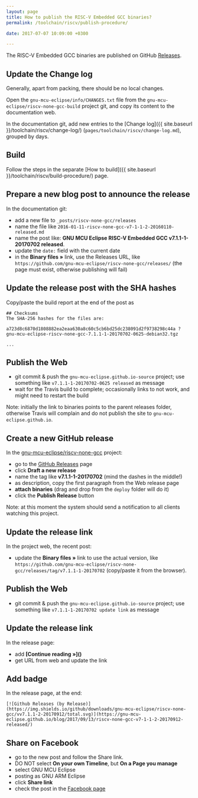 ```yaml
---
layout: page
title: How to publish the RISC-V Embedded GCC binaries?
permalink: /toolchain/riscv/publish-procedure/

date: 2017-07-07 10:09:00 +0300

---
```


The RISC-V Embedded GCC binaries are published on GitHub [Releases](https://github.com/gnu-mcu-eclipse/riscv-none-gcc/releases/).

## Update the Change log

Generally, apart from packing, there should be no local changes.

Open the `gnu-mcu-eclipse/info/CHANGES.txt` file from the `gnu-mcu-eclipse/riscv-none-gcc-build` project git, and copy its content to the documentation web.

In the documentation git, add new entries to the [Change log]({{ site.baseurl }}/toolchain/riscv/change-log/) (`pages/toolchain/riscv/change-log.md`), grouped by days.


## Build

Follow the steps in the separate [How to build]({{ site.baseurl }}/toolchain/riscv/build-procedure/) page.

## Prepare a new blog post to announce the release

In the documentation git:

* add a new file to `_posts/riscv-none-gcc/releases`
* name the file like `2016-01-11-riscv-none-gcc-v7-1-1-2-20160110-released.md`
* name the post like: **GNU MCU Eclipse RISC-V Embedded GCC v7.1.1-1-20170702 released**.
* update the `date:` field with the current date
* in the **Binary files »** link, use the Releases URL, like `https://github.com/gnu-mcu-eclipse/riscv-none-gcc/releases/` (the page must exist, otherwise publishing will fail)

## Update the release post with the SHA hashes

Copy/paste the build report at the end of the post as

```console
## Checksums
The SHA-256 hashes for the files are:

a723d8c6870d1808882ea2eaa630a8c60c5cb6bd25dc238091d2f9738298c44a ?
gnu-mcu-eclipse-riscv-none-gcc-7.1.1-1-20170702-0625-debian32.tgz

...
```

## Publish the Web

* git commit & push the `gnu-mcu-eclipse.github.io-source` project; use something like `v7.1.1-1-20170702-0625 released` as message
* wait for the Travis build to complete; occasionally links to not work, and might need to restart the build

Note: initially the link to binaries points to the parent releases folder, otherwise Travis will complain and do not publish the site to `gnu-mcu-eclipse.github.io`.

## Create a new GitHub release

In the [gnu-mcu-eclipse/riscv-none-gcc](https://github.com/gnu-mcu-eclipse/riscv-none-gcc/) project:

* go to the [GitHub Releases](https://github.com/gnu-mcu-eclipse/riscv-none-gcc/releases) page
* click **Draft a new release**
* name the tag like **v7.1.1-1-20170702** (mind the dashes in the middle!)
* as description, copy the first paragraph from the Web release page
* **attach binaries** (drag and drop from the `deploy` folder will do it)
* click the **Publish Release** button

Note: at this moment the system should send a notification to all clients watching this project.

## Update the release link

In the project web, the recent post:

* update the **Binary files »** link to use the actual version, like `https://github.com/gnu-mcu-eclipse/riscv-none-gcc/releases/tag/v7.1.1-1-20170702` (copy/paste it from the browser).

## Publish the Web

* git commit & push the `gnu-mcu-eclipse.github.io-source` project; use something like `v7.1.1-1-20170702 update link` as message

## Update the release link

In the release page:

* add **\[Continue reading »\]\(\)**
* get URL from web and update the link

## Add badge

In the release page, at the end:

```
[![Github Releases (by Release)](https://img.shields.io/github/downloads/gnu-mcu-eclipse/riscv-none-gcc/vv7.1.1-2-20170912/total.svg)](https://gnu-mcu-eclipse.github.io/blog/2017/09/13/riscv-none-gcc-v7-1-1-2-20170912-released/)
```

## Share on Facebook

* go to the new post and follow the Share link.
* DO NOT select **On your own Timeline**, but **On a Page you manage**
* select GNU MCU Eclipse
* posting as GNU ARM Eclipse
* click **Share link**
* check the post in the [Facebook page](https://www.facebook.com/gnu-mcu-eclipse)

